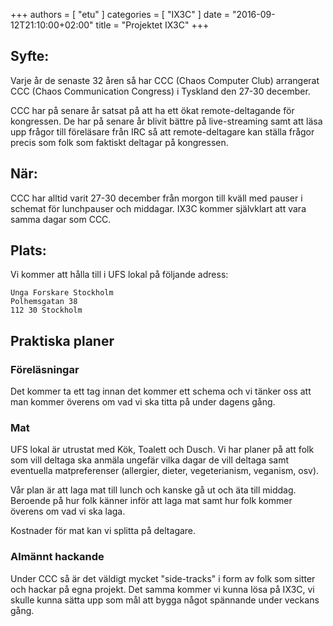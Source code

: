 +++
authors = [ "etu" ]
categories = [ "IX3C" ]
date = "2016-09-12T21:10:00+02:00"
title = "Projektet IX3C"
+++
## Syfte:
Varje år de senaste 32 åren så har CCC (Chaos Computer Club) arrangerat CCC
(Chaos Communication Congress) i Tyskland den 27-30 december.

CCC har på senare år satsat på att ha ett ökat remote-deltagande för
kongressen. De har på senare år blivit bättre på live-streaming samt att läsa
upp frågor till föreläsare från IRC så att remote-deltagare kan ställa frågor
precis som folk som faktiskt deltagar på kongressen.

## När:
CCC har alltid varit 27-30 december från morgon till kväll med pauser i
schemat för lunchpauser och middagar. IX3C kommer självklart att vara samma
dagar som CCC.

## Plats:
Vi kommer att hålla till i UFS lokal på följande adress:
```
Unga Forskare Stockholm
Polhemsgatan 38
112 30 Stockholm
```

## Praktiska planer
### Föreläsningar
Det kommer ta ett tag innan det kommer ett schema och vi tänker oss att man
kommer överens om vad vi ska titta på under dagens gång.

### Mat
UFS lokal är utrustat med Kök, Toalett och Dusch. Vi har planer på att folk
som vill deltaga ska anmäla ungefär vilka dagar de vill deltaga samt
eventuella matpreferenser (allergier, dieter, vegeterianism, veganism, osv).

Vår plan är att laga mat till lunch och kanske gå ut och äta till middag.
Beroende på hur folk känner inför att laga mat samt hur folk kommer överens
om vad vi ska laga.

Kostnader för mat kan vi splitta på deltagare.

### Almännt hackande
Under CCC så är det väldigt mycket "side-tracks" i form av folk som sitter
och hackar på egna projekt. Det samma kommer vi kunna lösa på IX3C, vi skulle
kunna sätta upp som mål att bygga något spännande under veckans gång.
